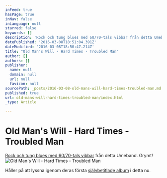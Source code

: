 ```yaml
---
inFeed: true
hasPage: true
inNav: false
inLanguage: null
starred: false
keywords: []
description: 'Rock och tung blues med 60/70-tals vibbar från detta Umeband. Grymt!'
datePublished: '2016-03-08T18:51:04.391Z'
dateModified: '2016-03-08T18:50:47.214Z'
title: "Old Man's Will - Hard Times - Troubled Man"
author: []
authors: []
publisher:
  name: null
  domain: null
  url: null
  favicon: null
sourcePath: _posts/2016-03-08-old-mans-will-hard-times-troubled-man.md
published: true
url: old-mans-will-hard-times-troubled-man/index.html
_type: Article

---
```

# Old Man's Will - Hard Times - Troubled Man

[Rock och tung blues med 60/70-tals vibbar][0] från detta Umeband. Grymt!
![Old Man's Will - Hard Times - Troubled Man](https://s3-us-west-2.amazonaws.com/the-grid-img/p/d32a507202896fe571fbacd8e77f5bd759c2d40e.jpg)

Håller på att lyssna igenom deras första [självbetitlade album][1] i detta nu.

[0]: https://open.spotify.com/album/1vPIwqaEizwR7vWQSn3YDL
[1]: https://open.spotify.com/album/3OreVxopXjNNrtBay5rjlX